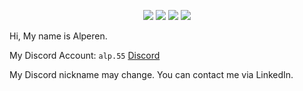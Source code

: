 <p align="center">
 <a href="https://discord.com/users/141083334225821696" target"blank_"><img src="https://img.shields.io/badge/ALP.55%20-7289DA.svg?&style=for-the-badge&logo=discord&logoColor=white"></a>
  <a href="https://www.instagram.com/alperenzkk_" target"blank_"><img src="https://img.shields.io/badge/INSTAGRAM%20-DC3175.svg?&style=for-the-badge&logo=instagram&logoColor=black"></a>
  <a href="https://www.github.com/cubbelibeyjs" target"blank_"><img src="https://img.shields.io/badge/GitHub%20-191717.svg?&style=for-the-badge&logo=github&logoColor=yellow"></a>
   <a href="https://www.linkedin.com/in/alperenozkok" target"blank_"><img src="https://img.shields.io/badge/Linkedin%20-4086FF.svg?&style=for-the-badge&logo=linkedin&logoColor=yellow"></a>


Hi, My name is Alperen.

My Discord Account: `alp.55` [Discord](https://discord.com/users/141083334225821696)

My Discord nickname may change. You can contact me via LinkedIn.
